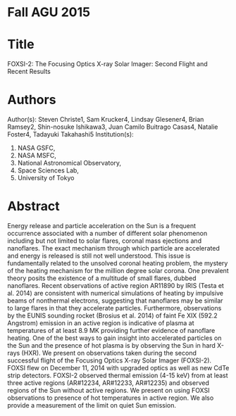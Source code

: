 Fall AGU 2015
=============

Title
=====
FOXSI-2: The Focusing Optics X-ray Solar Imager: Second Flight and Recent Results

Authors
=======
Author(s): Steven Christe1, Sam Krucker4, Lindsay Glesener4, Brian Ramsey2, Shin-nosuke Ishikawa3, 
Juan Camilo Buitrago Casas4, Natalie Foster4, Tadayuki Takahashi5
Institution(s): 
  1. NASA GSFC, 
  2. NASA MSFC, 
  3. National Astronomical Observatory, 
  4. Space Sciences Lab, 
  5. University of Tokyo

Abstract
========
Energy release and particle acceleration on the Sun is a frequent occurrence associated with a number of different
solar phenomenon including but not limited to solar flares, coronal mass ejections and nanoflares. The exact
mechanism through which particle are accelerated and energy is released is still not well understood. This issue
is fundamentally related to the unsolved coronal heating problem, the mystery of the heating mechanism for the
million degree solar corona. One prevalent theory posits the existence of a multitude of small flares, dubbed
nanoflares. Recent observations of active region AR11890 by IRIS (Testa et al. 2014) are consistent with numerical
simulations of heating by impulsive beams of nonthermal electrons, suggesting that nanoflares may be similar to large
flares in that they accelerate particles.  Furthermore, observations by the EUNIS sounding rocket (Brosius et al.
2014) of faint Fe XIX (592.2 Angstrom) emission in an active region is indicative of plasma at temperatures of at
least 8.9 MK providing further evidence of nanoflare heating. One of the best ways to gain insight into accelerated
particles on the Sun and the presence of hot plasma is by observing the Sun in hard X-rays (HXR). We present on
observations taken during the second successful flight of the Focusing Optics X-ray Solar Imager (FOXSI-2). FOXSI
flew on December 11, 2014 with upgraded optics as well as new CdTe strip detectors. FOXSI-2 observed thermal emission
(4-15 keV) from at least three active regions (AR#12234, AR#12233, AR#12235) and observed regions of the Sun without
active regions. We present on using FOXSI observations to presence of hot temperatures in active region. We also
provide a measurement of the limit on quiet Sun emission.
